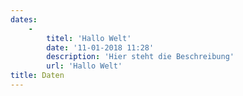 ```yaml
---
dates:
    -
        titel: 'Hallo Welt'
        date: '11-01-2018 11:28'
        description: 'Hier steht die Beschreibung'
        url: 'Hallo Welt'
title: Daten
---
```



